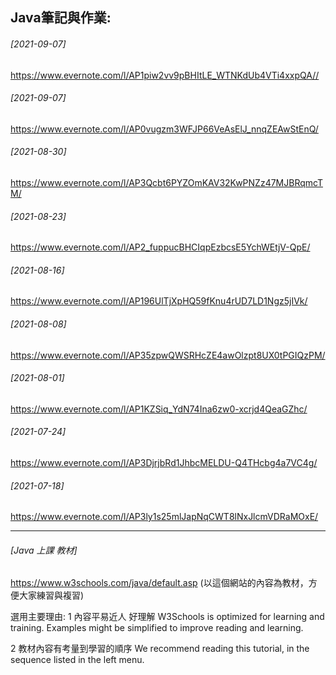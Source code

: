 
## Java筆記與作業:
###### [2021-09-07]
<https://www.evernote.com/l/AP1piw2vv9pBHItLE_WTNKdUb4VTi4xxpQA//>


###### [2021-09-07]
<https://www.evernote.com/l/AP0vugzm3WFJP66VeAsElJ_nnqZEAwStEnQ/>
###### [2021-08-30]
<https://www.evernote.com/l/AP3Qcbt6PYZOmKAV32KwPNZz47MJBRqmcTM/>
###### [2021-08-23]
<https://www.evernote.com/l/AP2_fuppucBHCIqpEzbcsE5YchWEtjV-QpE/>
###### [2021-08-16]
<https://www.evernote.com/l/AP196UlTjXpHQ59fKnu4rUD7LD1Ngz5jIVk/>
###### [2021-08-08]
<https://www.evernote.com/l/AP35zpwQWSRHcZE4awOlzpt8UX0tPGIQzPM/>
###### [2021-08-01]
<https://www.evernote.com/l/AP1KZSiq_YdN74Ina6zw0-xcrjd4QeaGZhc/>
###### [2021-07-24]
<https://www.evernote.com/l/AP3DjrjbRd1JhbcMELDU-Q4THcbg4a7VC4g/>
###### [2021-07-18]
<https://www.evernote.com/l/AP3ly1s25mlJapNqCWT8lNxJlcmVDRaMOxE/>


***

###### [Java 上課 教材]
<https://www.w3schools.com/java/default.asp> (以這個網站的內容為教材，方便大家練習與複習)

選用主要理由: 
1 內容平易近人 好理解
W3Schools is optimized for learning and training. 
Examples might be simplified to improve reading and learning.

2 教材內容有考量到學習的順序
We recommend reading this tutorial, in the sequence listed in the left menu.
